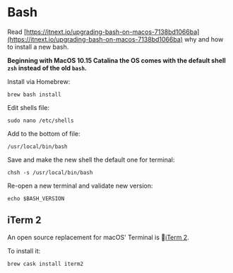 Bash
===

Read [https://itnext.io/upgrading-bash-on-macos-7138bd1066ba](https://itnext.io/upgrading-bash-on-macos-7138bd1066ba) why and how to install a new bash.

**Beginning with MacOS 10.15 Catalina the OS comes with the default shell `zsh` instead of the old `bash`.**

Install via Homebrew:

	brew bash install

Edit shells file:

	sudo nano /etc/shells

Add to the bottom of file:

	/usr/local/bin/bash

Save and make the new shell the default one for terminal:

	chsh -s /usr/local/bin/bash

Re-open a new terminal and validate new version:

	echo $BASH_VERSION

## iTerm 2

An open source replacement for macOS' Terminal is [iTerm 2](https://www.iterm2.com).

To install it:

	brew cask install iterm2

